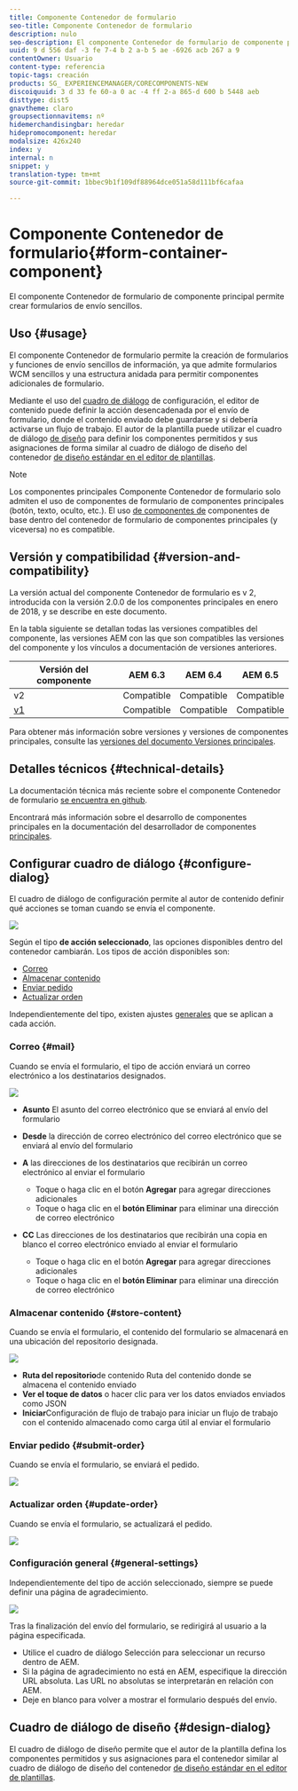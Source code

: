 ```yaml
---
title: Componente Contenedor de formulario
seo-title: Componente Contenedor de formulario
description: nulo
seo-description: El componente Contenedor de formulario de componente principal permite crear formularios de envío sencillos.
uuid: 9 d 556 daf -3 fe 7-4 b 2 a-b 5 ae -6926 acb 267 a 9
contentOwner: Usuario
content-type: referencia
topic-tags: creación
products: SG_ EXPERIENCEMANAGER/CORECOMPONENTS-NEW
discoiquuid: 3 d 33 fe 60-a 0 ac -4 ff 2-a 865-d 600 b 5448 aeb
disttype: dist5
gnavtheme: claro
groupsectionnavitems: nº
hidemerchandisingbar: heredar
hidepromocomponent: heredar
modalsize: 426x240
index: y
internal: n
snippet: y
translation-type: tm+mt
source-git-commit: 1bbec9b1f109df88964dce051a58d111bf6cafaa

---
```



# Componente Contenedor de formulario{#form-container-component}

El componente Contenedor de formulario de componente principal permite crear formularios de envío sencillos.

## Uso {#usage}

El componente Contenedor de formulario permite la creación de formularios y funciones de envío sencillos de información, ya que admite formularios WCM sencillos y una estructura anidada para permitir componentes adicionales de formulario.

Mediante el uso del [cuadro de diálogo](#configure-dialog) de configuración, el editor de contenido puede definir la acción desencadenada por el envío de formulario, donde el contenido enviado debe guardarse y si debería activarse un flujo de trabajo. El autor de la plantilla puede utilizar el cuadro de diálogo [de diseño](#design-dialog) para definir los componentes permitidos y sus asignaciones de forma similar al cuadro de diálogo de diseño del contenedor [de diseño estándar en el editor de plantillas](https://helpx.adobe.com/experience-manager/6-5/sites/authoring/using/templates.html).

>[!NOTE]
>
>Los componentes principales Componente Contenedor de formulario solo admiten el uso de componentes de formulario de componentes principales (botón, texto, oculto, etc.). El uso [de componentes de](https://helpx.adobe.com/experience-manager/6-5/sites/authoring/using/default-components-foundation.html) componentes de base dentro del contenedor de formulario de componentes principales (y viceversa) no es compatible.

## Versión y compatibilidad {#version-and-compatibility}

La versión actual del componente Contenedor de formulario es v 2, introducida con la versión 2.0.0 de los componentes principales en enero de 2018, y se describe en este documento.

En la tabla siguiente se detallan todas las versiones compatibles del componente, las versiones AEM con las que son compatibles las versiones del componente y los vínculos a documentación de versiones anteriores.

| Versión del componente | AEM 6.3 | AEM 6.4 | AEM 6.5 |
|--- |--- |--- |--- |
| v2 | Compatible | Compatible | Compatible |
| [v1](form-container-v1.md) | Compatible | Compatible | Compatible |

Para obtener más información sobre versiones y versiones de componentes principales, consulte las [versiones del documento Versiones principales](versions.md).

## Detalles técnicos {#technical-details}

La documentación técnica más reciente sobre el componente Contenedor de formulario [se encuentra en github](https://github.com/adobe/aem-core-wcm-components/blob/master/content/src/content/jcr_root/apps/core/wcm/components/form/container/v2/container).

Encontrará más información sobre el desarrollo de componentes principales en la documentación del desarrollador de componentes [principales](developing.md).

## Configurar cuadro de diálogo {#configure-dialog}

El cuadro de diálogo de configuración permite al autor de contenido definir qué acciones se toman cuando se envía el componente.

![](assets/screen_shot_2018-01-12at122046.png)

Según el tipo **de acción seleccionado**, las opciones disponibles dentro del contenedor cambiarán. Los tipos de acción disponibles son:

* [Correo](#mail)
* [Almacenar contenido](#store-content)
* [Enviar pedido](#submit-order)
* [Actualizar orden](#update-order)

Independientemente del tipo, existen ajustes [generales](#general-settings) que se aplican a cada acción.

### Correo {#mail}

Cuando se envía el formulario, el tipo de acción enviará un correo electrónico a los destinatarios designados.

![](assets/screen_shot_2018-01-12at122554.png)

* **Asunto**
El asunto del correo electrónico que se enviará al envío del formulario
* **Desde**
la dirección de correo electrónico del correo electrónico que se enviará al envío del formulario
* **A**
las direcciones de los destinatarios que recibirán un correo electrónico al enviar el formulario

   * Toque o haga clic en el botón **Agregar** para agregar direcciones adicionales
   * Toque o haga clic en el **botón Eliminar** para eliminar una dirección de correo electrónico
* **CC**
Las direcciones de los destinatarios que recibirán una copia en blanco el correo electrónico enviado al enviar el formulario
   * Toque o haga clic en el botón **Agregar** para agregar direcciones adicionales
   * Toque o haga clic en el **botón Eliminar** para eliminar una dirección de correo electrónico

### Almacenar contenido {#store-content}

Cuando se envía el formulario, el contenido del formulario se almacenará en una ubicación del repositorio designada.

![](assets/screen_shot_2018-01-12at122538.png)

* **Ruta del repositorio**de contenido Ruta
del contenido donde se almacena el contenido enviado
* **Ver el toque de datos**
o hacer clic para ver los datos enviados enviados como JSON
* **Iniciar**Configuración de flujo de trabajo
para iniciar un flujo de trabajo con el contenido almacenado como carga útil al enviar el formulario

### Enviar pedido {#submit-order}

Cuando se envía el formulario, se enviará el pedido.

![](assets/chlimage_1-3.png)

### Actualizar orden {#update-order}

Cuando se envía el formulario, se actualizará el pedido.

![](assets/chlimage_1-4.png)

### Configuración general {#general-settings}

Independientemente del tipo de acción seleccionado, siempre se puede definir una página de agradecimiento.

![](assets/chlimage_1-5.png)

Tras la finalización del envío del formulario, se redirigirá al usuario a la página especificada.

* Utilice el cuadro de diálogo Selección para seleccionar un recurso dentro de AEM.
* Si la página de agradecimiento no está en AEM, especifique la dirección URL absoluta. Las URL no absolutas se interpretarán en relación con AEM.
* Deje en blanco para volver a mostrar el formulario después del envío.

## Cuadro de diálogo de diseño {#design-dialog}

El cuadro de diálogo de diseño permite que el autor de la plantilla defina los componentes permitidos y sus asignaciones para el contenedor similar al cuadro de diálogo de diseño del contenedor [de diseño estándar en el editor de plantillas](https://helpx.adobe.com/experience-manager/6-5/sites/authoring/using/templates.html).